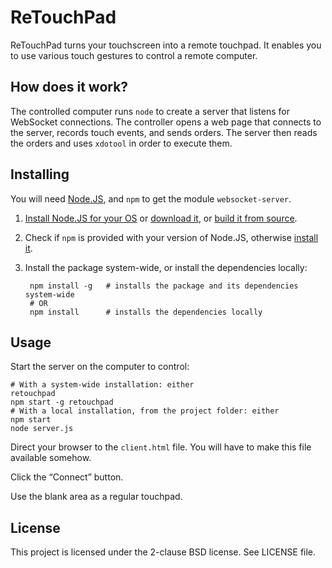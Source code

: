 ReTouchPad
==========

ReTouchPad turns your touchscreen into a remote touchpad.
It enables you to use various touch gestures to control a remote computer.



How does it work?
-----------------

The controlled computer runs `node` to create a server that listens for WebSocket connections.
The controller opens a web page that connects to the server, records touch events, and sends orders.
The server then reads the orders and uses `xdotool` in order to execute them.



Installing
----------

You will need [Node.JS][nodejs-download], and `npm` to get the module `websocket-server`.

1. [Install Node.JS for your OS][nodejs-install] or [download it][nodejs-download], or [build it from source][nodejs-build].

2. Check if `npm` is provided with your version of Node.JS, otherwise [install it][npm-download].

3. Install the package system-wide, or install the dependencies locally:

        npm install -g   # installs the package and its dependencies system-wide
        # OR
        npm install      # installs the dependencies locally



Usage
-----

Start the server on the computer to control:

    # With a system-wide installation: either
    retouchpad
    npm start -g retouchpad
    # With a local installation, from the project folder: either
    npm start
    node server.js

Direct your browser to the `client.html` file.
You will have to make this file available somehow.

Click the “Connect” button.

Use the blank area as a regular touchpad.



License
-------

This project is licensed under the 2-clause BSD license.
See LICENSE file.

[nodejs-install]: https://github.com/joyent/node/wiki/Installing-Node.js-via-package-manager
[nodejs-download]: http://nodejs.org/download/
[nodejs-build]: https://github.com/joyent/node#to-build

[npm-download]: https://npmjs.org/doc/README.html
